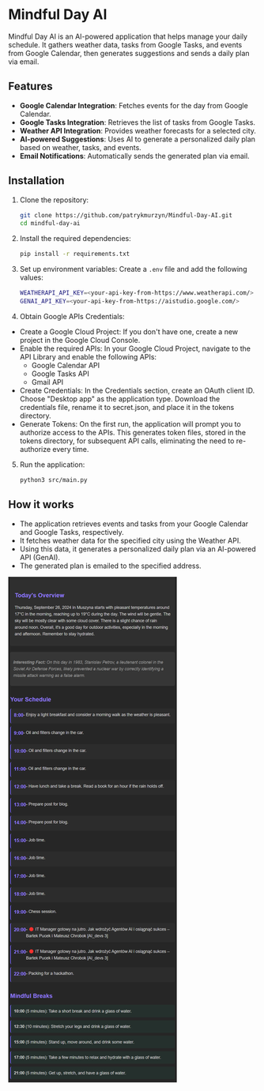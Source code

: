 # Mindful Day AI

Mindful Day AI is an AI-powered application that helps manage your daily schedule. It gathers weather data, tasks from Google Tasks, and events from Google Calendar, then generates suggestions and sends a daily plan via email.

## Features
- **Google Calendar Integration**: Fetches events for the day from Google Calendar.
- **Google Tasks Integration**: Retrieves the list of tasks from Google Tasks.
- **Weather API Integration**: Provides weather forecasts for a selected city.
- **AI-powered Suggestions**: Uses AI to generate a personalized daily plan based on weather, tasks, and events.
- **Email Notifications**: Automatically sends the generated plan via email.

## Installation

1. Clone the repository:
    ```bash
    git clone https://github.com/patrykmurzyn/Mindful-Day-AI.git
    cd mindful-day-ai
    ```

2. Install the required dependencies:
    ```bash
    pip install -r requirements.txt
    ```

3. Set up environment variables:
   Create a `.env` file and add the following values:
    ```bash
    WEATHERAPI_API_KEY=<your-api-key-from-https://www.weatherapi.com/>
    GENAI_API_KEY=<your-api-key-from-https://aistudio.google.com/>
    ```

4. Obtain Google APIs Credentials:
* Create a Google Cloud Project: If you don't have one, create a new project in the Google Cloud Console.
* Enable the required APIs: In your Google Cloud Project, navigate to the API Library and enable the following APIs:
    * Google Calendar API
    * Google Tasks API
    * Gmail API
* Create Credentials: In the Credentials section, create an OAuth client ID. Choose "Desktop app" as the application type. Download the credentials file, rename it to secret.json, and place it in the tokens directory.
* Generate Tokens: On the first run, the application will prompt you to authorize access to the APIs. This generates token files, stored in the tokens directory, for subsequent API calls, eliminating the need to re-authorize every time.

5. Run the application:
    ```bash
    python3 src/main.py
    ```

## How it works

- The application retrieves events and tasks from your Google Calendar and Google Tasks, respectively.
- It fetches weather data for the specified city using the Weather API.
- Using this data, it generates a personalized daily plan via an AI-powered API (GenAI).
- The generated plan is emailed to the specified address.

![Email Result](assets/email-result.png)
